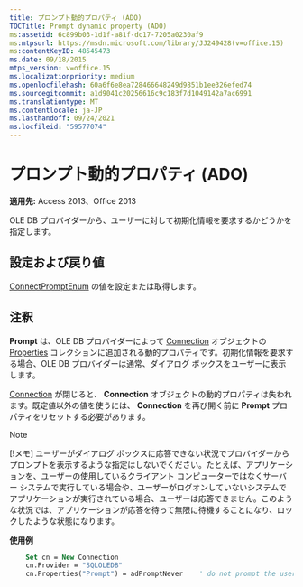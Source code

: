 ```yaml
---
title: プロンプト動的プロパティ (ADO)
TOCTitle: Prompt dynamic property (ADO)
ms:assetid: 6c899b03-1d1f-a81f-dc17-7205a0230af9
ms:mtpsurl: https://msdn.microsoft.com/library/JJ249428(v=office.15)
ms:contentKeyID: 48545473
ms.date: 09/18/2015
mtps_version: v=office.15
ms.localizationpriority: medium
ms.openlocfilehash: 60a6f6e8ea728466648249d9851b1ee326efed74
ms.sourcegitcommit: a1d9041c20256616c9c183f7d1049142a7ac6991
ms.translationtype: MT
ms.contentlocale: ja-JP
ms.lasthandoff: 09/24/2021
ms.locfileid: "59577074"
---
```

# <a name="prompt-dynamic-property-ado"></a>プロンプト動的プロパティ (ADO)

**適用先:** Access 2013、Office 2013

OLE DB プロバイダーから、ユーザーに対して初期化情報を要求するかどうかを指定します。

## <a name="settings-and-return-values"></a>設定および戻り値

[ConnectPromptEnum](connectpromptenum.md) の値を設定または取得します。

## <a name="remarks"></a>注釈

**Prompt** は、OLE DB プロバイダーによって [Connection](connection-object-ado.md) オブジェクトの [Properties](properties-collection-ado.md) コレクションに追加される動的プロパティです。初期化情報を要求する場合、OLE DB プロバイダーは通常、ダイアログ ボックスをユーザーに表示します。

[Connection](connection-object-ado.md) が閉じると、 **Connection** オブジェクトの動的プロパティは失われます。既定値以外の値を使うには、 **Connection** を再び開く前に **Prompt** プロパティをリセットする必要があります。

> [!NOTE]
> [!メモ] ユーザーがダイアログ ボックスに応答できない状況でプロバイダーからプロンプトを表示するような指定はしないでください。たとえば、アプリケーションを、ユーザーの使用しているクライアント コンピューターではなくサーバー システムで実行している場合や、ユーザーがログオンしていないシステムでアプリケーションが実行されている場合、ユーザーは応答できません。このような状況では、アプリケーションが応答を待って無限に待機することになり、ロックしたような状態になります。

**使用例**

```vb
    Set cn = New Connection
    cn.Provider = "SQLOLEDB"
    cn.Properties("Prompt") = adPromptNever    ' do not prompt the user
```
